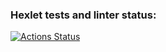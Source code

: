 ### Hexlet tests and linter status:
[![Actions Status](https://github.com/blablatdinov/fullstack-javascript-project-44/workflows/hexlet-check/badge.svg)](https://github.com/blablatdinov/fullstack-javascript-project-44/actions)